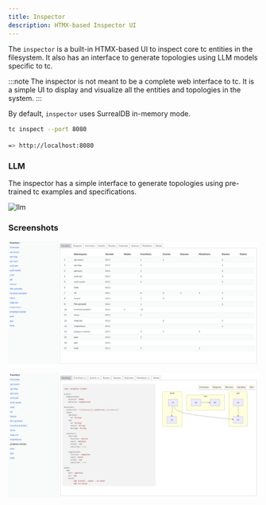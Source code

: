 ```yaml
---
title: Inspector
description: HTMX-based Inspector UI
---
```


The `inspector` is a built-in HTMX-based UI to inspect core tc entities in the filesystem. It also has an interface to generate topologies using LLM models specific to tc.

:::note
The inspector is not meant to be a complete web interface to tc. It is a simple UI to display and visualize all the entities and topologies in the system.
:::

By default, `inspector` uses SurrealDB in-memory mode.


```sh
tc inspect --port 8080

=> http://localhost:8080
```

### LLM

The inspector has a simple interface to generate topologies using pre-trained tc examples and specifications.

![llm](../../../assets/inspector-llm.gif)

### Screenshots

![overview](../../../assets/inspector-overview.png)

![visual](../../../assets/inspector-visual.png)
